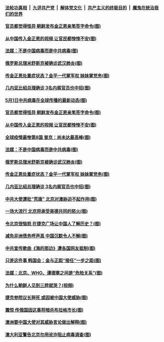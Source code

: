 

####  [法轮功真相](../../../../basic/blob/master/README.md?t=05020431) &nbsp;|&nbsp; [九评共产党](../../../../9ping.md/blob/master/README.md?t=05020431) &nbsp;|&nbsp; [解体党文化](../../../../jtdwh.md/blob/master/README.md?t=05020431)  &nbsp;|&nbsp; [共产主义的终极目的](../../../../gczydzjmd.md/blob/master/README.md?t=05020431) &nbsp;|&nbsp; [魔鬼在统治我们的世界](../../../../mgztzwmdsj.md/blob/master/README.md?t=05020431) 

#### [官员都觉得怪异 朝鲜发布金正恩亲笔签字命令(图)](../pages/p9/931766.md?t=05020431) 

#### [从中国传入金正恩的视频 让官民都惶惶不安(图)](../pages/p9/931676.md?t=05020431) 

#### [法媒：不是中国病毒而是中共病毒(图)](../pages/p9/931693.md?t=05020431) 

#### [俄罗斯总理米舒斯京被确诊武汉肺炎(图)](../pages/p9/931704.md?t=05020431) 

#### [传金正恩处重症状态？金平一代掌军权 妹妹掌党务(图)](../pages/p9/931658.md?t=05020431) 

#### [几内亚比绍总理确诊 3名内阁官员也中招(图)](../pages/p9/931630.md?t=05020431) 

#### [5月1日中共病毒在全球传播的最新动态(图)](../pages/p9/931820.md?t=05020431) 

#### [官员都觉得怪异 朝鲜发布金正恩亲笔签字命令(图)](../pages/p9/931766.md?t=05020431) 

#### [从中国传入金正恩的视频 让官民都惶惶不安(图)](../pages/p9/931676.md?t=05020431) 

#### [全球疫情最惨第8国 普京：尚未达最高峰(图)](../pages/p9/931681.md?t=05020431) 

#### [法媒：不是中国病毒而是中共病毒(图)](../pages/p9/931693.md?t=05020431) 

#### [俄罗斯总理米舒斯京被确诊武汉肺炎(图)](../pages/p9/931704.md?t=05020431) 

#### [传金正恩处重症状态？金平一代掌军权 妹妹掌党务(图)](../pages/p9/931658.md?t=05020431) 

#### [几内亚比绍总理确诊 3名内阁官员也中招(图)](../pages/p9/931630.md?t=05020431) 

#### [中共大使遭批“荒唐” 北京对澳胁迫不起作用(图)](../pages/p9/931575.md?t=05020431) 

#### [一场大流行 北京将承受美德共同的怒火(图)](../pages/p9/931620.md?t=05020431) 

#### [令北京很恼怒 在捷克广场让中国人了解历史？(图)](../pages/p9/931579.md?t=05020431) 

#### [减免非洲债务呼声高 中国沉默令人不解(图)](../pages/p9/931617.md?t=05020431) 

#### [中共宣传歌曲《海的那边》遭各国网友抵制(图)](../pages/p9/931588.md?t=05020431) 

#### [只差这件事 韩国会：金与正距“接任”一步之距(图)](../pages/p9/931546.md?t=05020431) 

#### [法媒：北京、WHO、谭德塞之间是“危险关系”(图)](../pages/p9/931435.md?t=05020431) 

#### [为什么朝鲜人见到三胖就哭？(视频)](../pages/p9/931444.md?t=05020431) 

#### [捷克参院议长猝死 或因被中国大使威胁(图)](../pages/p9/931490.md?t=05020431) 

#### [震惊 传俄国因这事将暗杀布拉格市长(图)](../pages/p9/931442.md?t=05020431) 

#### [澳洲要中国大使对其威胁言论做出解释(图)](../pages/p9/931487.md?t=05020431) 

#### [澳大利亚警告北京勿用讹诈阻止病毒调查(图)](../pages/p9/931483.md?t=05020431) 

